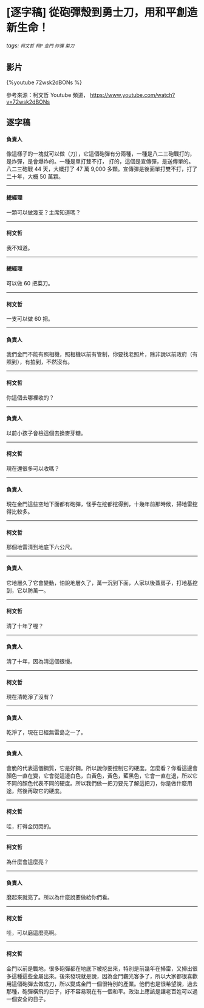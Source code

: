 # [逐字稿] 從砲彈殼到勇士刀，用和平創造新生命！

###### tags: `柯文哲` `柯P` `金門` `炸彈` `菜刀`

## 影片

{%youtube 72wsk2dBONs %}

參考來源：柯文哲 Youtube 頻道， https://www.youtube.com/watch?v=72wsk2dBONs


## 逐字稿


#### 負責人

像這樣子的一塊就可以做（刀），它這個砲彈有分兩種，一種是八二三砲戰打的，是炸彈，是會爆炸的。一種是單打雙不打， 打的，這個是宣傳彈，是送傳單的。八二三砲戰 44 天，大概打了 47 萬 9,000 多顆。宣傳彈是後面單打雙不打，打了二十年，大概 50 萬顆。

---

#### 總經理

一顆可以做幾支？主席知道嗎？

---

#### 柯文哲

我不知道。

---

#### 總經理

可以做 60 把菜刀。

---

#### 柯文哲

一支可以做 60 把。

---

#### 負責人

我們金門不能有照相機，照相機以前有管制，你要找老照片，除非說以前政府（有照到），有拍到，不然沒有。

---

#### 柯文哲

你這個去哪裡收的？

---

#### 負責人

以前小孩子會檢這個去換麥芽糖。

---

#### 柯文哲

現在還很多可以收嗎？

---

#### 負責人

現在金門這些空地下面都有砲彈，怪手在挖都挖得到，十幾年前那時候，掃地雷挖得比較多。

---

#### 柯文哲

那個地雷清到地底下六公尺。

---

#### 負責人

它地層久了它會變動，怕說地層久了，萬一沉到下面，人家以後蓋房子，打地基挖到，它以防萬一。

---

#### 柯文哲

清了十年了喔？

---

#### 負責人

清了十年，因為清這個很慢。

---

#### 柯文哲

現在清乾淨了沒有？

---

#### 負責人

乾淨了，現在已經無雷島之一了。

---

#### 負責人

會脆的代表這個鋼質，它是好鋼。所以說你要控制它的硬度。怎麼看？你看這邊會顏色一直在變，它會從這邊白色，白黃色，黃色，藍黑色，它會一直在退，所以它不同的顏色代表不同的硬度。所以我們做一把刀要先了解這把刀，你是做什麼用途，然後再取它的硬度。

---

#### 柯文哲

哇，打得金閃閃的。

---

#### 柯文哲

為什麼會這麼亮？

---

#### 負責人

磨起來就亮了。所以為什麼說要做給你們看。

---

#### 柯文哲

哇，可以磨這麼亮啊。

---

#### 柯文哲

金門以前是戰地，很多砲彈都在地底下被挖出來，特別是前幾年在掃雷，又掃出很多這種這些金屬出來。後來發現就是說，因為金門觀光客多了，所以大家都很喜歡用這個砲彈去做成刀，所以變成金門一個很特別的產業。他們也是很希望說，過去那種，砲彈橫飛的日子，好不容易現在有一個和平。政治上應該是讓老百姓可以過一個安全的日子。
